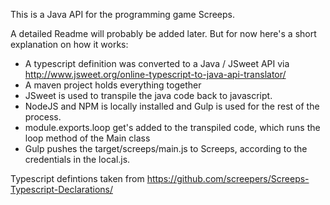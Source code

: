 This is a Java API for the programming game Screeps.

A detailed Readme will probably be added later. But for now here's a short explanation on how it works:

* A typescript definition was converted to a Java / JSweet API via
  http://www.jsweet.org/online-typescript-to-java-api-translator/
* A maven project holds everything together
* JSweet is used to transpile the java code back to javascript.
* NodeJS and NPM is locally installed and Gulp is used for the rest of the process.
* module.exports.loop get's added to the transpiled code, which runs the loop method of the Main class
* Gulp pushes the target/screeps/main.js to Screeps, according to the credentials in the local.js.

Typescript defintions taken from
https://github.com/screepers/Screeps-Typescript-Declarations/